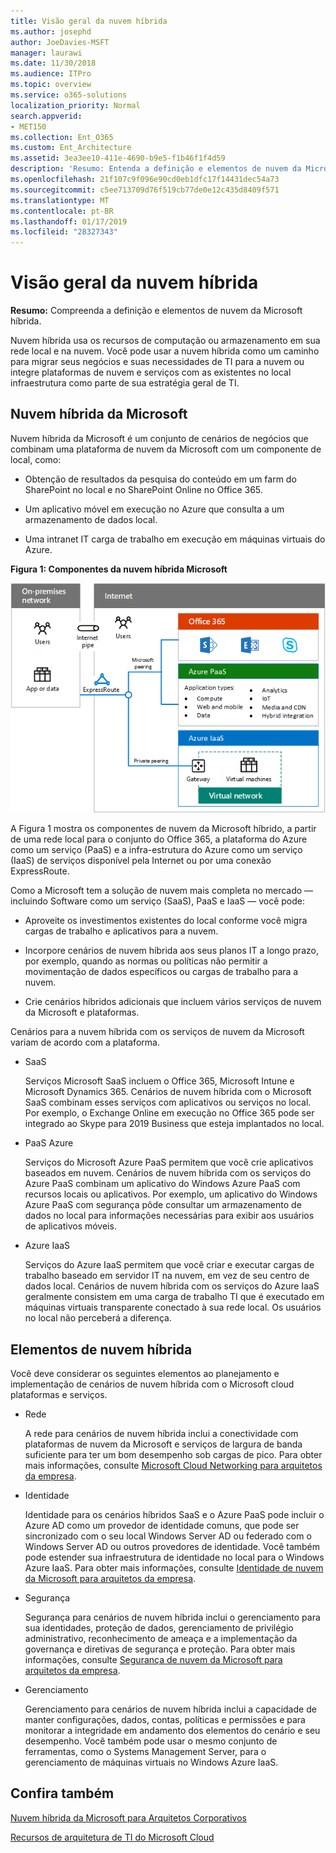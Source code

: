 ```yaml
---
title: Visão geral da nuvem híbrida
ms.author: josephd
author: JoeDavies-MSFT
manager: laurawi
ms.date: 11/30/2018
ms.audience: ITPro
ms.topic: overview
ms.service: o365-solutions
localization_priority: Normal
search.appverid:
- MET150
ms.collection: Ent_O365
ms.custom: Ent_Architecture
ms.assetid: 3ea3ee10-411e-4690-b9e5-f1b46f1f4d59
description: 'Resumo: Entenda a definição e elementos de nuvem da Microsoft híbrida.'
ms.openlocfilehash: 21f107c9f096e90cd0eb1dfc17f14431dec54a73
ms.sourcegitcommit: c5ee713709d76f519cb77de0e12c435d8409f571
ms.translationtype: MT
ms.contentlocale: pt-BR
ms.lasthandoff: 01/17/2019
ms.locfileid: "28327343"
---
```

# <a name="hybrid-cloud-overview"></a>Visão geral da nuvem híbrida

 **Resumo:** Compreenda a definição e elementos de nuvem da Microsoft híbrida.
  
Nuvem híbrida usa os recursos de computação ou armazenamento em sua rede local e na nuvem. Você pode usar a nuvem híbrida como um caminho para migrar seus negócios e suas necessidades de TI para a nuvem ou integre plataformas de nuvem e serviços com as existentes no local infraestrutura como parte de sua estratégia geral de TI.
  
## <a name="microsoft-hybrid-cloud"></a>Nuvem híbrida da Microsoft

Nuvem híbrida da Microsoft é um conjunto de cenários de negócios que combinam uma plataforma de nuvem da Microsoft com um componente de local, como: 
  
- Obtenção de resultados da pesquisa do conteúdo em um farm do SharePoint no local e no SharePoint Online no Office 365.
    
- Um aplicativo móvel em execução no Azure que consulta a um armazenamento de dados local.
    
- Uma intranet IT carga de trabalho em execução em máquinas virtuais do Azure.
    
**Figura 1: Componentes da nuvem híbrida Microsoft**

![Componentes da nuvem híbrida da Microsoft](media/Hybrid-Poster/MS-Hybrid-Cloud.png)
  
A Figura 1 mostra os componentes de nuvem da Microsoft híbrido, a partir de uma rede local para o conjunto do Office 365, a plataforma do Azure como um serviço (PaaS) e a infra-estrutura do Azure como um serviço (IaaS) de serviços disponível pela Internet ou por uma conexão ExpressRoute.
  
Como a Microsoft tem a solução de nuvem mais completa no mercado — incluindo Software como um serviço (SaaS), PaaS e IaaS — você pode:
  
- Aproveite os investimentos existentes do local conforme você migra cargas de trabalho e aplicativos para a nuvem.
    
- Incorpore cenários de nuvem híbrida aos seus planos IT a longo prazo, por exemplo, quando as normas ou políticas não permitir a movimentação de dados específicos ou cargas de trabalho para a nuvem.
    
- Crie cenários híbridos adicionais que incluem vários serviços de nuvem da Microsoft e plataformas.
    
Cenários para a nuvem híbrida com os serviços de nuvem da Microsoft variam de acordo com a plataforma.
  
- SaaS
    
    Serviços Microsoft SaaS incluem o Office 365, Microsoft Intune e Microsoft Dynamics 365. Cenários de nuvem híbrida com o Microsoft SaaS combinam esses serviços com aplicativos ou serviços no local. Por exemplo, o Exchange Online em execução no Office 365 pode ser integrado ao Skype para 2019 Business que esteja implantados no local.
    
- PaaS Azure
    
    Serviços do Microsoft Azure PaaS permitem que você crie aplicativos baseados em nuvem. Cenários de nuvem híbrida com os serviços do Azure PaaS combinam um aplicativo do Windows Azure PaaS com recursos locais ou aplicativos. Por exemplo, um aplicativo do Windows Azure PaaS com segurança pôde consultar um armazenamento de dados no local para informações necessárias para exibir aos usuários de aplicativos móveis.
    
- Azure IaaS
    
    Serviços do Azure IaaS permitem que você criar e executar cargas de trabalho baseado em servidor IT na nuvem, em vez de seu centro de dados local. Cenários de nuvem híbrida com os serviços do Azure IaaS geralmente consistem em uma carga de trabalho TI que é executado em máquinas virtuais transparente conectado à sua rede local. Os usuários no local não perceberá a diferença.
    
## <a name="elements-of-hybrid-cloud"></a>Elementos de nuvem híbrida

Você deve considerar os seguintes elementos ao planejamento e implementação de cenários de nuvem híbrida com o Microsoft cloud plataformas e serviços.
  
- Rede
    
    A rede para cenários de nuvem híbrida inclui a conectividade com plataformas de nuvem da Microsoft e serviços de largura de banda suficiente para ter um bom desempenho sob cargas de pico. Para obter mais informações, consulte [Microsoft Cloud Networking para arquitetos da empresa](microsoft-cloud-networking-for-enterprise-architects.md).
    
- Identidade
    
    Identidade para os cenários híbridos SaaS e o Azure PaaS pode incluir o Azure AD como um provedor de identidade comuns, que pode ser sincronizado com o seu local Windows Server AD ou federado com o Windows Server AD ou outros provedores de identidade. Você também pode estender sua infraestrutura de identidade no local para o Windows Azure IaaS. Para obter mais informações, consulte [Identidade de nuvem da Microsoft para arquitetos da empresa](microsoft-cloud-it-architecture-resources.md#identity).
    
- Segurança
    
    Segurança para cenários de nuvem híbrida inclui o gerenciamento para sua identidades, proteção de dados, gerenciamento de privilégio administrativo, reconhecimento de ameaça e a implementação da governança e diretivas de segurança e proteção. Para obter mais informações, consulte [Segurança de nuvem da Microsoft para arquitetos da empresa](microsoft-cloud-it-architecture-resources.md#security).
    
- Gerenciamento
    
    Gerenciamento para cenários de nuvem híbrida inclui a capacidade de manter configurações, dados, contas, políticas e permissões e para monitorar a integridade em andamento dos elementos do cenário e seu desempenho. Você também pode usar o mesmo conjunto de ferramentas, como o Systems Management Server, para o gerenciamento de máquinas virtuais no Windows Azure IaaS.
    
## <a name="see-also"></a>Confira também

[Nuvem híbrida da Microsoft para Arquitetos Corporativos](microsoft-hybrid-cloud-for-enterprise-architects.md)
  
[Recursos de arquitetura de TI do Microsoft Cloud](microsoft-cloud-it-architecture-resources.md)

